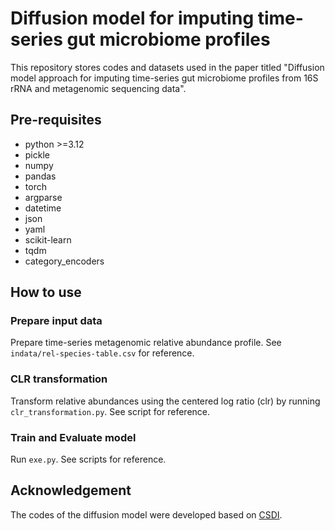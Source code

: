 # Diffusion model for imputing time-series gut microbiome profiles

This repository stores codes and datasets used in the paper titled "Diffusion model approach for imputing time-series gut microbiome profiles from 16S rRNA and metagenomic sequencing data".

## Pre-requisites

+ python >=3.12
+ pickle
+ numpy
+ pandas
+ torch
+ argparse
+ datetime
+ json
+ yaml
+ scikit-learn
+ tqdm
+ category_encoders

## How to use

### Prepare input data
Prepare time-series metagenomic relative abundance profile. See `indata/rel-species-table.csv` for reference.

### CLR transformation
Transform relative abundances using the centered log ratio (clr) by running `clr_transformation.py`. See script for reference.

### Train and Evaluate model
Run `exe.py`. See scripts for reference.

## Acknowledgement

The codes of the diffusion model were developed based on [CSDI](https://github.com/ermongroup/CSDI).
